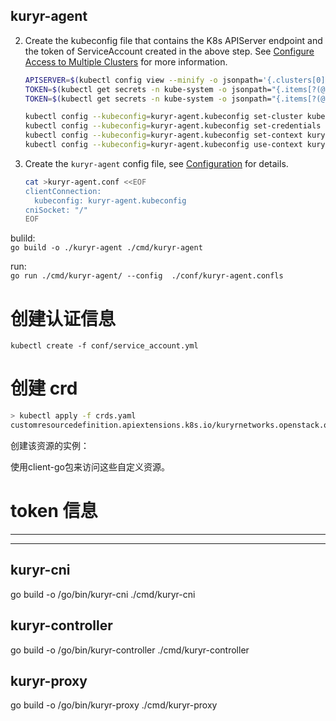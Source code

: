 ## kuryr-agent

2. Create the kubeconfig file that contains the K8s APIServer endpoint and the token of ServiceAccount created in the
above step. See [Configure Access to Multiple Clusters](
https://kubernetes.io/docs/tasks/access-application-cluster/configure-access-multiple-clusters/) for more information.

    ```bash
    APISERVER=$(kubectl config view --minify -o jsonpath='{.clusters[0].cluster.server}')
    TOKEN=$(kubectl get secrets -n kube-system -o jsonpath="{.items[?(@.metadata.annotations['kubernetes\.io/service-account\.name']=='kuryr-agent')].data.token}"|base64 --decode)
    TOKEN=$(kubectl get secrets -n kube-system -o jsonpath="{.items[?(@.metadata.annotations['kubernetes\.io/service-account\.name']=='default')].data.token}"|base64 --decode)
   
    kubectl config --kubeconfig=kuryr-agent.kubeconfig set-cluster kubernetes --server=$APISERVER --insecure-skip-tls-verify
    kubectl config --kubeconfig=kuryr-agent.kubeconfig set-credentials kuryr-agent --token=$TOKEN
    kubectl config --kubeconfig=kuryr-agent.kubeconfig set-context kuryr-agent@kubernetes --cluster=kubernetes --user=kuryr-agent
    kubectl config --kubeconfig=kuryr-agent.kubeconfig use-context kuryr-agent@kubernetes
    ```
   
4. Create the `kuryr-agent` config file, see [Configuration](../configuration.md) for details.
    ```bash
    cat >kuryr-agent.conf <<EOF
    clientConnection:
      kubeconfig: kuryr-agent.kubeconfig
    cniSocket: "/"
    EOF
    ```
   
bulild:  
`go build -o ./kuryr-agent ./cmd/kuryr-agent`

run:  
`go run ./cmd/kuryr-agent/ --config  ./conf/kuryr-agent.confls`

# 创建认证信息
`kubectl create -f conf/service_account.yml`
# 创建 crd
```bash
> kubectl apply -f crds.yaml
customresourcedefinition.apiextensions.k8s.io/kuryrnetworks.openstack.org created
```
创建该资源的实例：

使用client-go包来访问这些自定义资源。

# token 信息








---
---

## kuryr-cni
go build -o /go/bin/kuryr-cni ./cmd/kuryr-cni
## kuryr-controller
go build -o /go/bin/kuryr-controller ./cmd/kuryr-controller
## kuryr-proxy
go build -o /go/bin/kuryr-proxy ./cmd/kuryr-proxy

